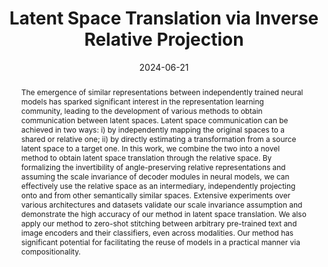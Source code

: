 ---
# Documentation: https://wowchemy.com/docs/managing-content/

title: 'Latent Space Translation via Inverse Relative Projection'
subtitle: ''
summary: ''
authors:
- maiorca
- moschella
- fumero
- Francesco Locatello
- rodola
tags: []
categories: []
date: '2024-06-21'
lastmod: 2023-10-02T:26:44
featured: false
draft: false
publication_short: "Preprint"

# Featured image
# To use, add an image named `featured.jpg/png` to your page's folder.
# Focal points: Smart, Center, TopLeft, Top, TopRight, Left, Right, BottomLeft, Bottom, BottomRight.
image:
  caption: ''
  focal_point: 'Center'
  preview_only: false

# Projects (optional).
#   Associate this post with one or more of your projects.
#   Simply enter your project's folder or file name without extension.
#   E.g. `projects = ["internal-project"]` references `content/project/deep-learning/index.md`.
#   Otherwise, set `projects = []`.
projects: []
publishDate: '2023-10-02T:26:44'
publication_types:
- '3'
abstract: "The emergence of similar representations between independently trained neural models has sparked significant interest in the representation learning community, leading to the development of various methods to obtain communication between latent spaces. Latent space communication can be achieved in two ways: i) by independently mapping the original spaces to a shared or relative one; ii) by directly estimating a transformation from a source latent space to a target one. In this work, we combine the two into a novel method to obtain latent space translation through the relative space. By formalizing the invertibility of angle-preserving relative representations and assuming the scale invariance of decoder modules in neural models, we can effectively use the relative space as an intermediary, independently projecting onto and from other semantically similar spaces. Extensive experiments over various architectures and datasets validate our scale invariance assumption and demonstrate the high accuracy of our method in latent space translation. We also apply our method to zero-shot stitching between arbitrary pre-trained text and image encoders and their classifiers, even across modalities. Our method has significant potential for facilitating the reuse of models in a practical manner via compositionality."
publication: '*arXiv preprint*'
links:
- name: arXiv
  url : https://arxiv.org/abs/2406.15057
---